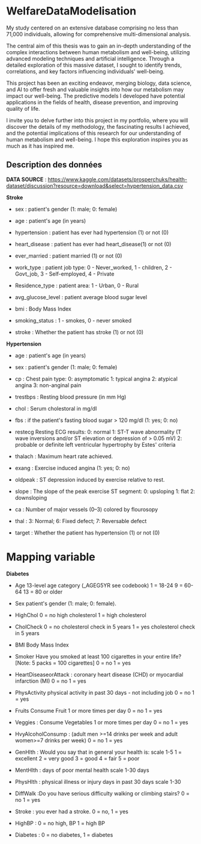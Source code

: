 # WelfareDataModelisation

My study centered on an extensive database comprising no less than 71,000 individuals, allowing for comprehensive multi-dimensional analysis.

The central aim of this thesis was to gain an in-depth understanding of the complex interactions between human metabolism and well-being, utilizing advanced modeling techniques and artificial intelligence. Through a detailed exploration of this massive dataset, I sought to identify trends, correlations, and key factors influencing individuals' well-being.

This project has been an exciting endeavor, merging biology, data science, and AI to offer fresh and valuable insights into how our metabolism may impact our well-being. The predictive models I developed have potential applications in the fields of health, disease prevention, and improving quality of life.

I invite you to delve further into this project in my portfolio, where you will discover the details of my methodology, the fascinating results I achieved, and the potential implications of this research for our understanding of human metabolism and well-being. I hope this exploration inspires you as much as it has inspired me.


## Description des données 

**DATA SOURCE** : https://www.kaggle.com/datasets/prosperchuks/health-dataset/discussion?resource=download&select=hypertension_data.csv

**Stroke**

- sex : patient's gender (1: male; 0: female)

- age :  patient's age (in years)

- hypertension : patient has ever had hypertension (1) or not (0)

- heart_disease : patient has ever had heart_disease(1) or not (0)

- ever_married : patient married (1) or not (0)

- work_type : patient job type: 0 - Never_worked, 1 - children, 2 - Govt_job, 3 - Self-employed, 4 - Private

- Residence_type : patient area: 1 - Urban, 0 - Rural

- avg_glucose_level : patient average blood sugar level

- bmi : Body Mass Index

- smoking_status : 1 - smokes, 0 - never smoked

- stroke : Whether the patient has stroke (1) or not (0)


**Hypertension**

- age : patient's age (in years)

- sex : patient's gender (1: male; 0: female)

- cp : Chest pain type: 0: asymptomatic 1: typical angina 2: atypical angina 3: non-anginal pain

- trestbps : Resting blood pressure (in mm Hg)

- chol : Serum cholestoral in mg/dl

- fbs : if the patient's fasting blood sugar > 120 mg/dl (1: yes; 0: no)

- restecg Resting ECG results: 0: normal 1: ST-T wave abnormality (T wave inversions and/or ST elevation or depression of > 0.05 mV) 2: probable or definite left ventricular hypertrophy by Estes' criteria

- thalach : Maximum heart rate achieved.

- exang : Exercise induced angina (1: yes; 0: no)

- oldpeak : ST depression induced by exercise relative to rest.

- slope : The slope of the peak exercise ST segment: 0: upsloping 1: flat 2: downsloping

- ca : Number of major vessels (0–3) colored by flourosopy

- thal : 3: Normal; 6: Fixed defect; 7: Reversable defect

- target : Whether the patient has hypertension (1) or not (0)

# Mapping variable 
**Diabetes**

- Age 13-level age category (_AGEG5YR see codebook) 1 = 18-24 9 = 60-64 13 = 80 or older

- Sex patient's gender (1: male; 0: female).

- HighChol 0 = no high cholesterol 1 = high cholesterol

- CholCheck 0 = no cholesterol check in 5 years 1 = yes cholesterol check in 5 years

- BMI Body Mass Index

- Smoker Have you smoked at least 100 cigarettes in your entire life? [Note: 5 packs = 100 cigarettes] 0 = no 1 = yes

- HeartDiseaseorAttack : coronary heart disease (CHD) or myocardial infarction (MI) 0 = no 1 = yes

- PhysActivity physical activity in past 30 days - not including job 0 = no 1 = yes

- Fruits Consume Fruit 1 or more times per day 0 = no 1 = yes

- Veggies : Consume Vegetables 1 or more times per day 0 = no 1 = yes

- HvyAlcoholConsump : (adult men >=14 drinks per week and adult women>=7 drinks per week) 0 = no 1 = yes

- GenHlth :  Would you say that in general your health is: scale 1-5 1 = excellent 2 = very good 3 = good 4 = fair 5 = poor

- MentHlth :  days of poor mental health scale 1-30 days

- PhysHlth : physical illness or injury days in past 30 days scale 1-30

- DiffWalk :Do you have serious difficulty walking or climbing stairs? 0 = no 1 = yes

- Stroke : you ever had a stroke. 0 = no, 1 = yes

- HighBP :  0 = no high, BP 1 = high BP

- Diabetes : 0 = no diabetes, 1 = diabetes

